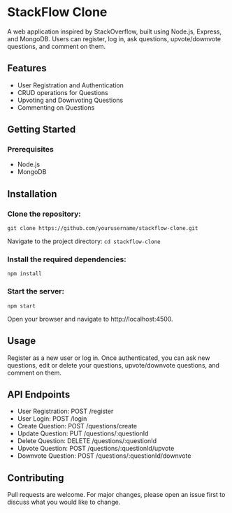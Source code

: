 # StackFlow Clone
A web application inspired by StackOverflow, built using Node.js, Express, and MongoDB. Users can register, log in, ask questions, upvote/downvote questions, and comment on them.

## Features
- User Registration and Authentication
- CRUD operations for Questions
- Upvoting and Downvoting Questions
- Commenting on Questions

## Getting Started
### Prerequisites
- Node.js
- MongoDB

## Installation

### Clone the repository:
`git clone https://github.com/yourusername/stackflow-clone.git`

Navigate to the project directory:
`cd stackflow-clone`

### Install the required dependencies:
`npm install`

### Start the server:
`npm start`

Open your browser and navigate to http://localhost:4500.

## Usage

Register as a new user or log in.
Once authenticated, you can ask new questions, edit or delete your questions, upvote/downvote questions, and comment on them.

## API Endpoints
- User Registration: POST /register
- User Login: POST /login
- Create Question: POST /questions/create
- Update Question: PUT /questions/:questionId
- Delete Question: DELETE /questions/:questionId
- Upvote Question: POST /questions/:questionId/upvote
- Downvote Question: POST /questions/:questionId/downvote

## Contributing

Pull requests are welcome. For major changes, please open an issue first to discuss what you would like to change.
